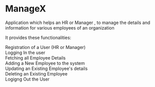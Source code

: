 # ManageX
Application which helps an HR or Manager , to manage the details and information for various employees of an organization

It provides these functionalities:

Registration of a User (HR or Manager)<br />
Logging In the user<br />
Fetching all Employee Details<br />
Adding a New Employee to the system<br />
Updating an Existing Employee's details<br />
Deleting an Existing Employee<br />
Logigng Out the User<br />
